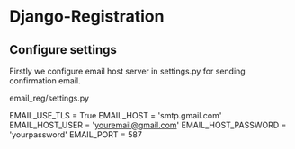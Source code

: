 # Django-Registration

## Configure settings
Firstly we configure email host server in settings.py for sending confirmation email.

email_reg/settings.py

EMAIL_USE_TLS = True
EMAIL_HOST = 'smtp.gmail.com'
EMAIL_HOST_USER = 'youremail@gmail.com'
EMAIL_HOST_PASSWORD = 'yourpassword'
EMAIL_PORT = 587
